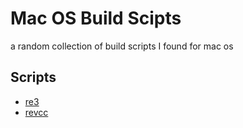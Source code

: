 # Mac OS Build Scipts

a random collection of build scripts I found for mac os

## Scripts

- [re3](sm64/sm64.md)
- [revcc](zelda3/zelda3.md)
